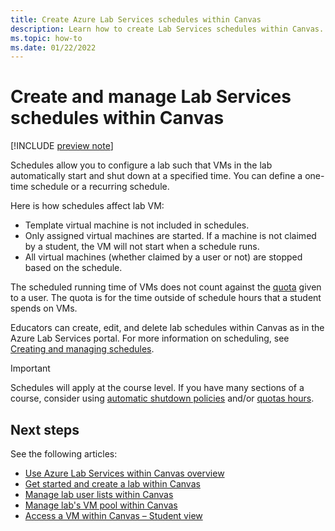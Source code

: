 ```yaml
---
title: Create Azure Lab Services schedules within Canvas
description: Learn how to create Lab Services schedules within Canvas. 
ms.topic: how-to
ms.date: 01/22/2022
---
```


# Create and manage Lab Services schedules within Canvas

[!INCLUDE [preview note](./includes/lab-services-new-update-focused-article.md)]

Schedules allow you to configure a lab such that VMs in the lab automatically start and shut down at a specified time. You can define a one-time schedule or a recurring schedule. 

Here is how schedules affect lab VM:

- Template virtual machine is not included in schedules.
- Only assigned virtual machines are started. If a machine is not claimed by a student, the VM will not start when a schedule runs.
- All virtual machines (whether claimed by a user or not) are stopped based on the schedule.

The scheduled running time of VMs does not count against the [quota](classroom-labs-concepts.md#quota) given to a user. The quota is for the time outside of schedule hours that a student spends on VMs.

Educators can create, edit, and delete lab schedules within Canvas as in the Azure Lab Services portal. For more information on scheduling, see [Creating and managing schedules](how-to-create-schedules.md).

> [!IMPORTANT]
> Schedules will apply at the course level.  If you have many sections of a course, consider using [automatic shutdown policies](how-to-configure-auto-shutdown-lab-plans.md) and/or [quotas hours](how-to-configure-student-usage.md#set-quotas-for-users).

## Next steps

See the following articles:

- [Use Azure Lab Services within Canvas overview](lab-services-within-canvas-overview.md)
- [Get started and create a lab within Canvas](how-to-get-started-create-lab-within-canvas.md)
- [Manage lab user lists within Canvas](how-to-manage-user-lists-within-canvas.md)
- [Manage lab's VM pool within Canvas](how-to-manage-vm-pool-within-canvas.md)
- [Access a VM within Canvas – Student view](how-to-access-vm-for-students-within-canvas.md)
